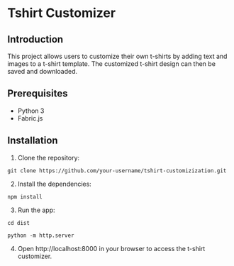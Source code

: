 # Tshirt Customizer

## Introduction

This project allows users to customize their own t-shirts by adding text and images to a t-shirt template. The customized t-shirt design can then be saved and downloaded.

## Prerequisites

- Python 3
- Fabric.js

## Installation

1. Clone the repository:

`git clone https://github.com/your-username/tshirt-customizization.git`

2. Install the dependencies:

`npm install`

3. Run the app:

`cd dist`

`python -m http.server`

4. Open http://localhost:8000 in your browser to access the t-shirt customizer.



